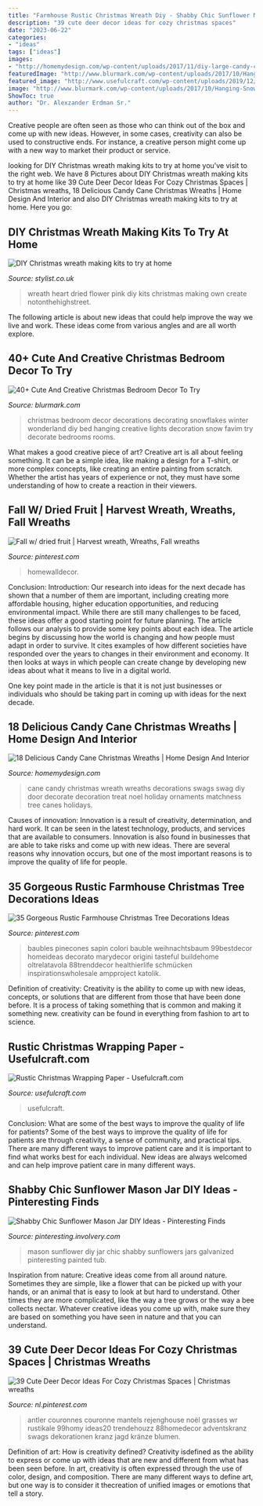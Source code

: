 ```yaml
---
title: "Farmhouse Rustic Christmas Wreath Diy - Shabby Chic Sunflower Mason Jar Diy Ideas"
description: "39 cute deer decor ideas for cozy christmas spaces"
date: "2023-06-22"
categories:
- "ideas"
tags: ["ideas"]
images:
- "http://homemydesign.com/wp-content/uploads/2017/11/diy-large-candy-canes-christmas-wreaths.jpg"
featuredImage: "http://www.blurmark.com/wp-content/uploads/2017/10/Hanging-Snowflakes-To-Decor-Bedroom.jpg"
featured_image: "http://www.usefulcraft.com/wp-content/uploads/2019/12/rustic-christmas-wrapping-paper-4.jpg"
image: "http://www.blurmark.com/wp-content/uploads/2017/10/Hanging-Snowflakes-To-Decor-Bedroom.jpg"
ShowToc: true
author: "Dr. Alexzander Erdman Sr."
---
```



Creative people are often seen as those who can think out of the box and come up with new ideas. However, in some cases, creativity can also be used to constructive ends. For instance, a creative person might come up with a new way to market their product or service.

	

		
looking for DIY Christmas wreath making kits to try at home you've visit to the right web. We have 8 Pictures about DIY Christmas wreath making kits to try at home like 39 Cute Deer Decor Ideas For Cozy Christmas Spaces | Christmas wreaths, 18 Delicious Candy Cane Christmas Wreaths | Home Design And Interior and also DIY Christmas wreath making kits to try at home. Here you go:
		
    
## DIY Christmas Wreath Making Kits To Try At Home

<img loading=lazy src="https://www.stylist.co.uk/images/app/uploads/2020/11/03200153/heart-wreath.jpg?w=1200&amp;h=1&amp;fit=max&amp;auto=format%2Ccompress" onerror="this.onerror=null;this.src='https://tse2.mm.bing.net/th?id=OIP.gCF7IfssCmzgQR8jGM4RvgHaHa&amp;pid=15.1';" alt="DIY Christmas wreath making kits to try at home">

_Source: stylist.co.uk_

>wreath heart dried flower pink diy kits christmas making own create notonthehighstreet. 

	

The following article is about new ideas that could help improve the way we live and work. These ideas come from various angles and are all worth explore.

    
## 40+ Cute And Creative Christmas Bedroom Decor To Try

<img loading=lazy src="http://www.blurmark.com/wp-content/uploads/2017/10/Hanging-Snowflakes-To-Decor-Bedroom.jpg" onerror="this.onerror=null;this.src='https://tse1.mm.bing.net/th?id=OIP.IogBQjsZ6o9JxfEZxnxMbgHaJ4&amp;pid=15.1';" alt="40+ Cute And Creative Christmas Bedroom Decor To Try">

_Source: blurmark.com_

>christmas bedroom decor decorations decorating snowflakes winter wonderland diy bed hanging creative lights decoration snow favim try decorate bedrooms rooms. 

	

What makes a good creative piece of art?
Creative art is all about feeling something. It can be a simple idea, like making a design for a T-shirt, or more complex concepts, like creating an entire painting from scratch. Whether the artist has years of experience or not, they must have some understanding of how to create a reaction in their viewers.

    
## Fall W/ Dried Fruit | Harvest Wreath, Wreaths, Fall Wreaths

<img loading=lazy src="https://i.pinimg.com/736x/09/33/45/093345013971a75e512c601358159e58.jpg" onerror="this.onerror=null;this.src='https://tse3.mm.bing.net/th?id=OIP.yE4qajLdT3b0LhG-t3kkhQHaHa&amp;pid=15.1';" alt="Fall w/ dried fruit | Harvest wreath, Wreaths, Fall wreaths">

_Source: pinterest.com_

>homewalldecor. 

	

Conclusion:
Introduction: Our research into ideas for the next decade has shown that a number of them are important, including creating more affordable housing, higher education opportunities, and reducing environmental impact. While there are still many challenges to be faced, these ideas offer a good starting point for future planning. The article follows our analysis to provide some key points about each idea.
The article begins by discussing how the world is changing and how people must adapt in order to survive. It cites examples of how different societies have responded over the years to changes in their environment and economy. It then looks at ways in which people can create change by developing new ideas about what it means to live in a digital world.

One key point made in the article is that it is not just businesses or individuals who should be taking part in coming up with ideas for the next decade.

    
## 18 Delicious Candy Cane Christmas Wreaths | Home Design And Interior

<img loading=lazy src="http://homemydesign.com/wp-content/uploads/2017/11/diy-large-candy-canes-christmas-wreaths.jpg" onerror="this.onerror=null;this.src='https://tse1.mm.bing.net/th?id=OIP.bsv1N6Uqdkj3_AY8CkcXMAHaKh&amp;pid=15.1';" alt="18 Delicious Candy Cane Christmas Wreaths | Home Design And Interior">

_Source: homemydesign.com_

>cane candy christmas wreath wreaths decorations swags swag diy door decorate decoration treat noel holiday ornaments matchness tree canes holidays. 

	

Causes of innovation:
Innovation is a result of creativity, determination, and hard work. It can be seen in the latest technology, products, and services that are available to consumers. Innovation is also found in businesses that are able to take risks and come up with new ideas. There are several reasons why innovation occurs, but one of the most important reasons is to improve the quality of life for people.

    
## 35 Gorgeous Rustic Farmhouse Christmas Tree Decorations Ideas

<img loading=lazy src="https://i.pinimg.com/736x/16/69/fa/1669fa1f46f595a8c0b4849c0df13e6b.jpg" onerror="this.onerror=null;this.src='https://tse2.mm.bing.net/th?id=OIP.ZpxDBlYCzMdZl0SjLHUgjQHaMN&amp;pid=15.1';" alt="35 Gorgeous Rustic Farmhouse Christmas Tree Decorations Ideas">

_Source: pinterest.com_

>baubles pinecones sapin colori bauble weihnachtsbaum 99bestdecor homeideas decorato marydecor origini tasteful buildehome oltrelatavola 88trenddecor healthierlife schmücken inspirationswholesale ampproject katolik. 

	

Definition of creativity:
Creativity is the ability to come up with new ideas, concepts, or solutions that are different from those that have been done before. It is a process of taking something that is common and making it something new. creativity can be found in everything from fashion to art to science.

    
## Rustic Christmas Wrapping Paper - Usefulcraft.com

<img loading=lazy src="http://www.usefulcraft.com/wp-content/uploads/2019/12/rustic-christmas-wrapping-paper-4.jpg" onerror="this.onerror=null;this.src='https://tse2.mm.bing.net/th?id=OIP.09qwOzzNejcvZ5YyfT5wBAHaLH&amp;pid=15.1';" alt="Rustic Christmas Wrapping Paper - Usefulcraft.com">

_Source: usefulcraft.com_

>usefulcraft. 

	

Conclusion: What are some of the best ways to improve the quality of life for patients?
Some of the best ways to improve the quality of life for patients are through creativity, a sense of community, and practical tips. There are many different ways to improve patient care and it is important to find what works best for each individual. New ideas are always welcomed and can help improve patient care in many different ways.

    
## Shabby Chic Sunflower Mason Jar DIY Ideas - Pinteresting Finds

<img loading=lazy src="http://pinteresting.involvery.com/wp-content/uploads/sites/15/2016/10/1252_1883327114-1.jpg" onerror="this.onerror=null;this.src='https://tse4.mm.bing.net/th?id=OIP.NxW3_bwmxfJ-dcpv73NjegHaNK&amp;pid=15.1';" alt="Shabby Chic Sunflower Mason Jar DIY Ideas - Pinteresting Finds">

_Source: pinteresting.involvery.com_

>mason sunflower diy jar chic shabby sunflowers jars galvanized pinteresting painted tub. 

	

Inspiration from nature:
Creative ideas come from all around nature. Sometimes they are simple, like a flower that can be picked up with your hands, or an animal that is easy to look at but hard to understand. Other times they are more complicated, like the way a tree grows or the way a bee collects nectar. Whatever creative ideas you come up with, make sure they are based on something you have seen in nature and that you can understand.

    
## 39 Cute Deer Decor Ideas For Cozy Christmas Spaces | Christmas Wreaths

<img loading=lazy src="https://i.pinimg.com/736x/26/35/46/263546856160be6f5b4e1ab2724c2024.jpg" onerror="this.onerror=null;this.src='https://tse3.mm.bing.net/th?id=OIP.F6uQdY2-UrpYdABlp0TOMgHaJ3&amp;pid=15.1';" alt="39 Cute Deer Decor Ideas For Cozy Christmas Spaces | Christmas wreaths">

_Source: nl.pinterest.com_

>antler couronnes couronne mantels rejenghouse noël grasses wr rustikale 99homy ideas20 trendehouzz 88homedecor adventskranz swags dekorationen kranz jagd kränze blumen. 

	

Definition of art: How is creativity defined?
Creativity isdefined as the ability to express or come up with ideas that are new and different from what has been seen before. In art, creativity is often expressed through the use of color, design, and composition. There are many different ways to define art, but one way is to consider it thecreation of unified images or emotions that tell a story.

